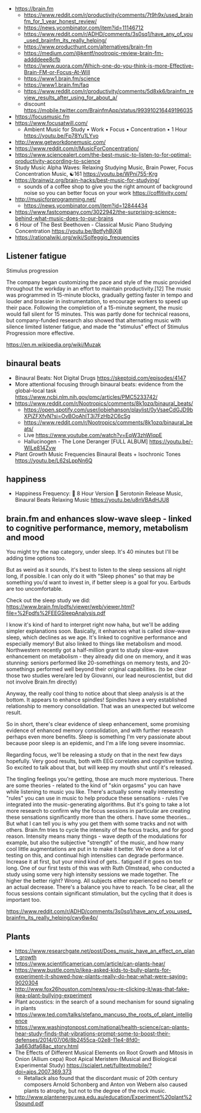 
- https://brain.fm
  - https://www.reddit.com/r/productivity/comments/7t9h9x/used_brainfm_for_1_year_honest_review/
  - https://news.ycombinator.com/item?id=11146712
  - https://www.reddit.com/r/ADHD/comments/3s0sq1/have_any_of_you_used_brainfm_its_really_helping/
  - https://www.producthunt.com/alternatives/brain-fm
  - https://medium.com/@kentf/nootropic-review-brain-fm-addddeee8cfb
  - https://www.quora.com/Which-one-do-you-think-is-more-Effective-Brain-FM-or-Focus-At-Will
  - https://www1.brain.fm/science
  - https://www1.brain.fm/faq
  - https://www.reddit.com/r/productivity/comments/5d8xk6/brainfm_review_results_after_using_for_about_a/
  - discount https://mobile.twitter.com/BrainfmApp/status/993910216449196035
- https://focusmusic.fm
- https://www.focusatwill.com/
  - Ambient Music for Study • Work • Focus • Concentration • 1 Hour https://youtu.be/Fp78Yu1LYvo
- http://www.getworkdonemusic.com/
- https://www.reddit.com/r/MusicForConcentration/
- https://www.sciencealert.com/the-best-music-to-listen-to-for-optimal-productivity-according-to-science
- Study Music Alpha Waves: Relaxing Studying Music, Brain Power, Focus Concentration Music, ☯161 https://youtu.be/WPni755-Krg
- https://brainwiz.org/brain-hacks/best-music-for-studying/
  - sounds of a coffee shop to give you the right amount of background noise so you can better focus on your work https://coffitivity.com/
- http://musicforprogramming.net/
  - https://news.ycombinator.com/item?id=12844434
- https://www.fastcompany.com/3022942/the-surprising-science-behind-what-music-does-to-our-brains
- 6 Hour of The Best Beethoven - Classical Music Piano Studying Concentration https://youtu.be/8ptfyhBjXj8
- https://rationalwiki.org/wiki/Solfeggio_frequencies

## Listener fatigue

Stimulus progression

The company began customizing the pace and style of the music provided throughout the workday in an effort to maintain productivity.[12] The music was programmed in 15-minute blocks, gradually getting faster in tempo and louder and brassier in instrumentation, to encourage workers to speed up their pace. Following the completion of a 15-minute segment, the music would fall silent for 15 minutes. This was partly done for technical reasons, but company-funded research also showed that alternating music with silence limited listener fatigue, and made the "stimulus" effect of Stimulus Progression more effective.

https://en.m.wikipedia.org/wiki/Muzak

## binaural beats

- Binaural Beats: Not Digital Drugs https://skeptoid.com/episodes/4147
- More attentional focusing through binaural beats: evidence from the global–local task https://www.ncbi.nlm.nih.gov/pmc/articles/PMC5233742/
- https://www.reddit.com/r/Nootropics/comments/8k1ozq/binaural_beats/
  - https://open.spotify.com/user/jobiehanson/playlist/0yVsaeCdGJD9bXPiZFXfyN?si=OvBOoAhIT3i7FzHb2C6cSg
  - https://www.reddit.com/r/Nootropics/comments/8k1ozq/binaural_beats/
  - Live https://www.youtube.com/watch?v=EqW3zhWIqpE
  - Hallucinogen - The Lone Deranger [FULL ALBUM] https://youtu.be/-WILe814Zyw
- Plant Growth Music Frequencies Binaural Beats + Isochronic Tones https://youtu.be/L62sLppNn6Q

## happiness

- Happiness Frequency: 💚 8 Hour Version 💜 Serotonin Release Music, Binaural Beats Relaxing Music https://youtu.be/u8nVBAdHJU8

## brain.fm and enhances slow-wave sleep - linked to cognitive performance,  memory, metabolism and mood

You might try the nap category, under sleep. It's 40 minutes but I'll be adding time options too.

But as weird as it sounds, it's best to listen to the sleep sessions all night long, if possible. I can only do it with "Sleep phones" so that may be something you'd want to invest in, if better sleep is a goal for you. Earbuds are too uncomfortable.

Check out the sleep study we did: https://www.brain.fm/pdfs/viewer/web/viewer.html?file=%2Fpdfs%2FEEGSleepAnalysis.pdf

I know it's kind of hard to interpret right now haha, but we'll be adding simpler explanations soon. Basically, it enhances what is called slow-wave sleep, which declines as we age. It's linked to cognitive performance and especially memory! But also linked to things like metabolism and mood. Northwestern recently got a half-million grant to study slow-wave enhancement on metabolism - they already did one on memory, and it was stunning: seniors performed like 20-somethings on memory tests, and 20-somethings performed well beyond their original capabilities. (to be clear those two studies were/are led by Giovanni, our lead neuroscientist, but did not involve Brain.fm directly)

Anyway, the really cool thing to notice about that sleep analysis is at the bottom. It appears to enhance spindles! Spindles have a very established relationship to memory consolidation. That was an unexpected but welcome result.

So in short, there's clear evidence of sleep enhancement, some promising evidence of enhanced memory consolidation, and with further research perhaps even more benefits. Sleep is something I'm very passionate about because poor sleep is an epidemic, and I'm a life long severe insomniac.

Regarding focus, we'll be releasing a study on that in the next few days hopefully. Very good results, both with EEG correlates and cognitive testing. So excited to talk about that, but will keep my mouth shut until it's released.

The tingling feelings you're getting, those are much more mysterious. There are some theories - related to the kind of "skin orgasms" you can have while listening to music you like. There's actually some really interesting "rules" you can use in music to help produce these sensations - rules I've integrated into the music-generating algorithms. But it's going to take a lot more research to confirm why the focus sessions in particular are creating these sensations significantly more than the others. I have some theories... But what I can tell you is why you get them with some tracks and not with others. Brain.fm tries to cycle the intensity of the focus tracks, and for good reason. Intensity means many things - wave depth of the modulations for example, but also the subjective "strength" of the music, and how many cool little augmentations are put in to make it better. We've done a lot of testing on this, and continual high intensities can degrade performance. Increase it at first, but your mind kind of gets.. fatigued if it goes on too long. One of our first tests of this was with Ruth Olmstead, who conducted a study using some very high intensity sessions we made together. The higher the better right? Wrong. All subjects either experienced no benefit or an actual decrease. There's a balance you have to reach. To be clear, all the focus sessions contain significant stimulation, but the cycling that it does is important too.

https://www.reddit.com/r/ADHD/comments/3s0sq1/have_any_of_you_used_brainfm_its_really_helping/cwy6w4p/

## Plants

- https://www.researchgate.net/post/Does_music_have_an_effect_on_plant_growth
- https://www.scientificamerican.com/article/can-plants-hear/
- https://www.bustle.com/p/ikea-asked-kids-to-bully-plants-for-experiment-it-showed-how-plants-really-do-hear-what-were-saying-9020304
- http://www.fox26houston.com/news/you-re-clicking-it/was-that-fake-ikea-plant-bullying-experiment
- Plant acoustics: in the search of a sound mechanism for sound signaling in plants
- https://www.ted.com/talks/stefano_mancuso_the_roots_of_plant_intelligence
- https://www.washingtonpost.com/national/health-science/can-plants-hear-study-finds-that-vibrations-prompt-some-to-boost-their-defenses/2014/07/06/8b2455ca-02e8-11e4-8fd0-3a663dfa68ac_story.html
- The Effects of Different Musical Elements on Root Growth and Mitosis in Onion (Allium cepa) Root Apical Meristem (Musical and Biological Experimental Study) https://scialert.net/fulltextmobile/?doi=ajps.2007.369.373
  - Retallack also found that the discordant music of 20th century composers Arnold Schonberg and Anton von Webern also caused plants to atrophy, but not to the degree of the rock music.
- http://www.plantenergy.uwa.edu.au/education/Experiment%20plant%20sound.pdf
